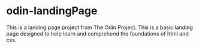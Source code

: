 # odin-landingPage
This is a landing page project from The Odin Project. This is a basic landing page designed to help learn and comprehend the foundations of html and css.